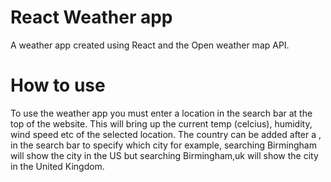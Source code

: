 # React Weather app
A weather app created using React and the Open weather map API. 

# How to use
To use the weather app you must enter a location in the search bar at the top of the website. This will bring up the current temp (celcius), humidity, wind speed etc of the selected location. The country can be added after a , in the search bar to specify which city for example, searching Birmingham will show the city in the US but searching Birmingham,uk will show the city in the United Kingdom.